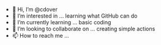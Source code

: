 - 👋 Hi, I’m @cdover
- 👀 I’m interested in ... learning what GitHub can do
- 🌱 I’m currently learning ... basic coding
- 💞️ I’m looking to collaborate on ... creating simple actions
- 📫 How to reach me ... 

<!---
cdover/cdover is a ✨ special ✨ repository because its `README.md` (this file) appears on your GitHub profile.
You can click the Preview link to take a look at your changes.
--->
